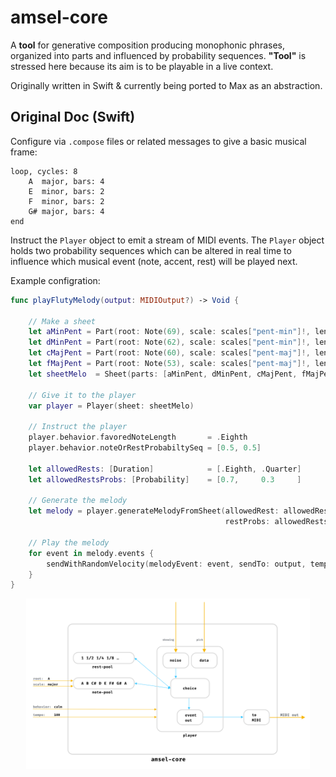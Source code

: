 # amsel-core

A **tool** for generative composition producing monophonic phrases, organized into parts and influenced by probability sequences. **"Tool"** is stressed here because its aim is to be playable in a live context.

Originally written in Swift & currently being ported to Max as an abstraction.

## Original Doc (Swift)

Configure via `.compose` files or related messages to give a basic musical frame:

```
loop, cycles: 8
    A  major, bars: 4
    E  minor, bars: 2
    F  minor, bars: 2
    G# major, bars: 4
end
```

Instruct the `Player` object to emit a stream of MIDI events. The `Player` object holds two probability sequences which can be altered in real time to influence which musical event (note, accent, rest) will be played next.

Example configration:

```swift
func playFlutyMelody(output: MIDIOutput?) -> Void {
    
    // Make a sheet
    let aMinPent = Part(root: Note(69), scale: scales["pent-min"]!, length: 16)
    let dMinPent = Part(root: Note(62), scale: scales["pent-min"]!, length: 16)
    let cMajPent = Part(root: Note(60), scale: scales["pent-maj"]!, length: 16)
    let fMajPent = Part(root: Note(53), scale: scales["pent-maj"]!, length: 16)
    let sheetMelo  = Sheet(parts: [aMinPent, dMinPent, cMajPent, fMajPent])
    
    // Give it to the player
    var player = Player(sheet: sheetMelo)
    
    // Instruct the player
    player.behavior.favoredNoteLength       = .Eighth
    player.behavior.noteOrRestProbabiltySeq = [0.5, 0.5]
    
    let allowedRests: [Duration]            = [.Eighth, .Quarter]
    let allowedRestsProbs: [Probability]    = [0.7,     0.3     ]
    
    // Generate the melody
    let melody = player.generateMelodyFromSheet(allowedRest: allowedRests, 
                                                restProbs: allowedRestsProbs)
    
    // Play the melody
    for event in melody.events {
        sendWithRandomVelocity(melodyEvent: event, sendTo: output, tempo: 60)
    }
}
```

<p align="center">
<img src="https://github.com/nkleemann/amsel-core/blob/master/doc/schematic.png" width="90%" height="80%"/>
</p>
